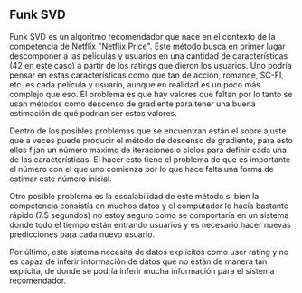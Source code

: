 ## Funk SVD

Funk SVD es un algoritmo recomendador que nace en el contexto de la competencia de Netflix "Netflix Price".
Este método busca en primer lugar descomponer a las películas y usuarios en una cantidad de características (42 en este caso) a partir de los ratings que dieron los usuarios. Uno podría pensar en estas características como que tan de acción, romance, SC-FI, etc. es cada película y usuario, aunque en realidad es un poco más complejo que eso. El problema es que hay valores que faltan por lo tanto se usan métodos como descenso de gradiente para tener una buena estimación de qué podrían ser estos valores.

Dentro de los posibles problemas que se encuentran están el sobre ajuste que a veces puede producir el método de descenso de gradiente, para esto ellos fijan un número máximo de iteraciones o ciclos para definir cada una de las características. El hacer esto tiene el problema de que es importante el número con el que uno comienza por lo que hace falta una forma de estimar este número inicial.

Otro posible problema es la escalabilidad de este método si bien la competencia consistía en muchos datos y el computador lo hacía bastante rápido (7.5 segundos) no estoy seguro como se comportaría en un sistema donde todo el tiempo están entrando usuarios y es necesario hacer nuevas predicciones para cada nuevo usuario.

Por último, este sistema necesita de datos explícitos como user rating y no es capaz de inferir información de datos que no están de manera tan explícita, de donde se podría inferir mucha información para el sistema recomendador.
